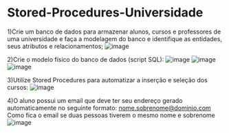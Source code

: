 # Stored-Procedures-Universidade
1)Crie um banco de dados para armazenar alunos, cursos e professores de uma universidade e
faça a modelagem do banco e identifique as entidades, seus atributos e relacionamentos;
![image](https://github.com/fabianor135/Stored-Procedures-Univrsidade/assets/84815028/534b54a9-d6eb-4b4d-87d8-e4f4a7035fee)


2)Crie o modelo físico do banco de dados (script SQL):
![image](https://github.com/fabianor135/Stored-Procedures-Univrsidade/assets/84815028/3d8de6d7-3ec5-4aaa-8dc4-7feb8baf01eb)
![image](https://github.com/fabianor135/Stored-Procedures-Univrsidade/assets/84815028/6d077063-647a-443c-8def-a956f5901a35)
![image](https://github.com/fabianor135/Stored-Procedures-Univrsidade/assets/84815028/ea8dd07a-1f5c-4e02-bd55-f28200836b83)

3)Utilize Stored Procedures para automatizar a inserção e seleção dos cursos:
![image](https://github.com/fabianor135/Stored-Procedures-Universidade/assets/84815028/d6195758-b2d1-4439-bcdf-6289d4b50ba1)


4)O aluno possui um email que deve ter seu endereço gerado automaticamente no seguinte formato:
nome.sobrenome@dominio.com
Como fica o email se duas pessoas tiverem o mesmo nome e sobrenome
![image](https://github.com/fabianor135/Stored-Procedures-Universidade/assets/84815028/0b350142-7dbf-4d9a-8417-201f3ca5e30e)












